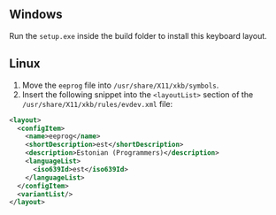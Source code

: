 ## Windows
Run the `setup.exe` inside the build folder to install this keyboard layout.

## Linux
1. Move the `eeprog` file into `/usr/share/X11/xkb/symbols`.
2. Insert the following snippet into the `<layoutList>` section of the `/usr/share/X11/xkb/rules/evdev.xml` file:
```xml
<layout>
  <configItem>
    <name>eeprog</name>
    <shortDescription>est</shortDescription>
    <description>Estonian (Programmers)</description>
    <languageList>
      <iso639Id>est</iso639Id>
    </languageList>
  </configItem>
  <variantList/>
</layout>
```

